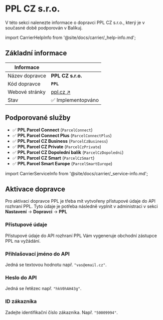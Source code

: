 ﻿---
sidebar_position: 1
---

# PPL CZ s.r.o.
V této sekci nalenezte informace o dopravci PPL CZ s.r.o., který je v současné době podporován v Balíkuj.

import CarrierHelpInfo from '@site/docs/carrier/_help-info.md';

<CarrierHelpInfo />


## Základní informace
| Informace |  |
| ----------- | ----------- |
| Název dopravce | **PPL CZ s.r.o.** |
| Kód dopravce | **`PPL`** |
| Webové stránky | [ppl.cz ↗️](https://www.ppl.cz/) |
| Stav | ✅️ Implementopváno | 


## Podporované služby
- ✅️ **PPL Parcel Connect** (`ParcelConnect`)
- ✅️ **PPL Parcel Connect Plus** (`ParcelConnectPlus`)
- ✅️ **PPL Parcel CZ Business** (`ParcelCzBusiness`)
- ✅️ **PPL Parcel CZ Private** (`ParcelCzPrivate`)
- ✅️ **PPL Parcel CZ Dopolední balík** (`ParcelCzDopoledni`)
- ✅️ **PPL Parcel CZ Smart** (`ParcelCzSmart`)
- ✅️ **PPL Parcel Smart Europe** (`ParcelSmartEurope`)



import CarrierServiceInfo from '@site/docs/carrier/_service-info.md';

<CarrierServiceInfo />


## Aktivace dopravce
Pro aktivaci dopravce PPL je třeba mít vytvořeny přístupové údaje do API rozhraní PPL. Tyto údaje je potřeba následně vyplnit v administraci v sekci **Nastavení** -> **Dopravci** -> **PPL**

### Přístupové údaje
Přístupové údaje do API rozhraní PPL Vám vygeneruje obchodní zástupce PPL na vyžádání.

### Přihlašovací jméno do API 
 Jedná se textovou hodnotu např. `"vas@email.cz"`.

### Heslo do API
Jedná se řetězec např. `"hkV0hAH43g"`.

### ID zákazníka
Zadejte identifikační číslo zákazníka. Např. `"50009994"`.


